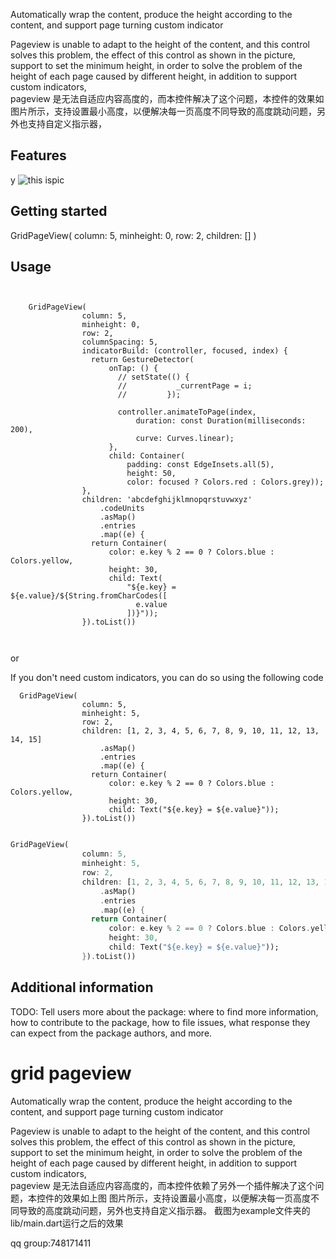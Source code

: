<!-- 
This README describes the package. If you publish this package to pub.dev,
this README's contents appear on the landing page for your package.

For information about how to write a good package README, see the guide for
[writing package pages](https://dart.dev/guides/libraries/writing-package-pages). 

For general information about developing packages, see the Dart guide for
[creating packages](https://dart.dev/guides/libraries/create-library-packages)
and the Flutter guide for
[developing packages and plugins](https://flutter.dev/developing-packages). 





-->

Automatically wrap the content, produce the height according to the content, and support page turning custom indicator


Pageview is unable to adapt to the height of the content, and this control solves this problem, the effect of this control as shown in the picture, support to set the minimum height, in order to solve the problem of the height of each page caused by different height, in addition to support custom indicators,  
pageview 是无法自适应内容高度的，而本控件解决了这个问题，本控件的效果如 图片所示，支持设置最小高度，以便解决每一页高度不同导致的高度跳动问题，另外也支持自定义指示器，
## Features
y
 ![this ispic ](https://github.com/qssq/smart_grid_pageview/raw/master/example/assets/pic.png)


## Getting started

GridPageView(  column: 5,
                minheight: 0,
                row: 2,    children: [] )
## Usage

```


    GridPageView(
                column: 5,
                minheight: 0,
                row: 2,
                columnSpacing: 5,
                indicatorBuild: (controller, focused, index) {
                  return GestureDetector(
                      onTap: () {
                        // setState(() {
                        //           _currentPage = i;
                        //         });

                        controller.animateToPage(index,
                            duration: const Duration(milliseconds: 200),
                            curve: Curves.linear);
                      },
                      child: Container(
                          padding: const EdgeInsets.all(5),
                          height: 50,
                          color: focused ? Colors.red : Colors.grey));
                },
                children: 'abcdefghijklmnopqrstuvwxyz'
                    .codeUnits
                    .asMap()
                    .entries
                    .map((e) {
                  return Container(
                      color: e.key % 2 == 0 ? Colors.blue : Colors.yellow,
                      height: 30,
                      child: Text(
                          "${e.key} = ${e.value}/${String.fromCharCodes([
                            e.value
                          ])}"));
                }).toList())

                

```
or 

If you don't need custom indicators, you can do so using the following code  
```
  GridPageView(
                column: 5,
                minheight: 5,
                row: 2,
                children: [1, 2, 3, 4, 5, 6, 7, 8, 9, 10, 11, 12, 13, 14, 15]
                    .asMap()
                    .entries
                    .map((e) {
                  return Container(
                      color: e.key % 2 == 0 ? Colors.blue : Colors.yellow,
                      height: 30,
                      child: Text("${e.key} = ${e.value}"));
                }).toList())


 ```               

```dart
GridPageView(
                column: 5,
                minheight: 5,
                row: 2,
                children: [1, 2, 3, 4, 5, 6, 7, 8, 9, 10, 11, 12, 13, 14, 15]
                    .asMap()
                    .entries
                    .map((e) {
                  return Container(
                      color: e.key % 2 == 0 ? Colors.blue : Colors.yellow,
                      height: 30,
                      child: Text("${e.key} = ${e.value}"));
                }).toList())

```

## Additional information

TODO: Tell users more about the package: where to find more information, how to 
contribute to the package, how to file issues, what response they can expect 
from the package authors, and more.



# grid pageview

Automatically wrap the content, produce the height according to the content, and support page turning custom indicator


Pageview is unable to adapt to the height of the content, and this control solves this problem, the effect of this control as shown in the picture, support to set the minimum height, in order to solve the problem of the height of each page caused by different height, in addition to support custom indicators,  
pageview 是无法自适应内容高度的，而本控件依赖了另外一个插件解决了这个问题，本控件的效果如上图 图片所示，支持设置最小高度，以便解决每一页高度不同导致的高度跳动问题，另外也支持自定义指示器。
截图为example文件夹的lib/main.dart运行之后的效果

qq group:748171411

